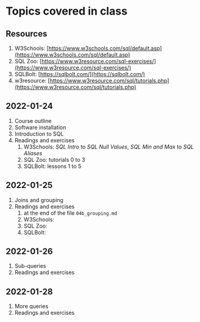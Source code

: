 # Topics covered in class 

## Resources

1. W3Schools: [https://www.w3schools.com/sql/default.asp](https://www.w3schools.com/sql/default.asp)
2. SQL Zoo: [https://www.w3resource.com/sql-exercises/](https://www.w3resource.com/sql-exercises/)
3. SQLBolt: [https://sqlbolt.com/](https://sqlbolt.com/)
4. w3resource: [https://www.w3resource.com/sql/tutorials.php](https://www.w3resource.com/sql/tutorials.php)

## 2022-01-24

1. Course outline
2. Software installation
3. Introduction to SQL
4. Readings and exercises
    1. W3Schools: *SQL Intro* to *SQL Null Values*, *SQL Min and Max* to *SQL Aliases*
    2. SQL Zoo: tutorials 0 to 3
    3. SQLBolt: lessons 1 to 5

## 2022-01-25

1. Joins and grouping
2. Readings and exercises
    1. at the end of the file `04b_grouping.md`
    2. W3Schools: 
    3. SQL Zoo: 
    4. SQLBolt:

## 2022-01-26

1. Sub-queries
2. Readings and exercises

## 2022-01-28

1. More queries
2. Readings and exercises
